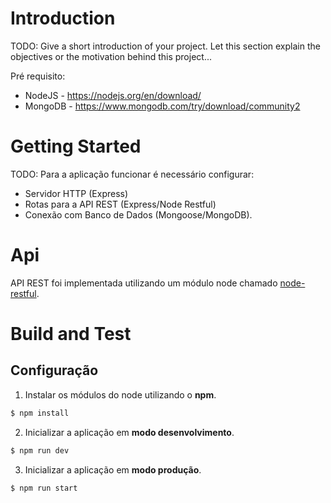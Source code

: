 # Introduction
TODO: Give a short introduction of your project. Let this section explain the objectives or the motivation
behind this project...

Pré requisito:
* NodeJS - https://nodejs.org/en/download/
* MongoDB - https://www.mongodb.com/try/download/community2

# Getting Started
TODO: Para a aplicação funcionar é necessário configurar:
- Servidor HTTP (Express)
- Rotas para a API REST (Express/Node Restful)
- Conexão com Banco de Dados (Mongoose/MongoDB).

# Api
API REST foi implementada utilizando um módulo node chamado [node-restful](https://github.com/baugarten/node-restful).
# Build and Test
 
## Configuração
1. Instalar os módulos do node utilizando o **npm**.
```sh
$ npm install
```

2. Inicializar a aplicação em **modo desenvolvimento**.
```sh
$ npm run dev
```

3. Inicializar a aplicação em **modo produção**.
```sh
$ npm run start